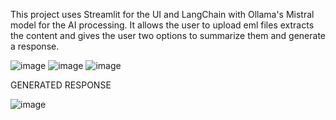 This project uses Streamlit for the UI and LangChain with Ollama's Mistral model for the AI processing.
It allows the user to upload eml files extracts the content and gives the user two options to summarize them and generate a response.

![image](https://github.com/user-attachments/assets/dffc5c2b-cbcb-4c9f-83d0-bd0680d5421f)
![image](https://github.com/user-attachments/assets/862d2e2a-0112-42e8-8242-6dc38a1dfe67)
![image](https://github.com/user-attachments/assets/a0385868-25a3-4488-a628-4ba320252446)


GENERATED RESPONSE


![image](https://github.com/user-attachments/assets/d3005d64-5ef3-4e8a-b2d9-5138dbacdfe3)



